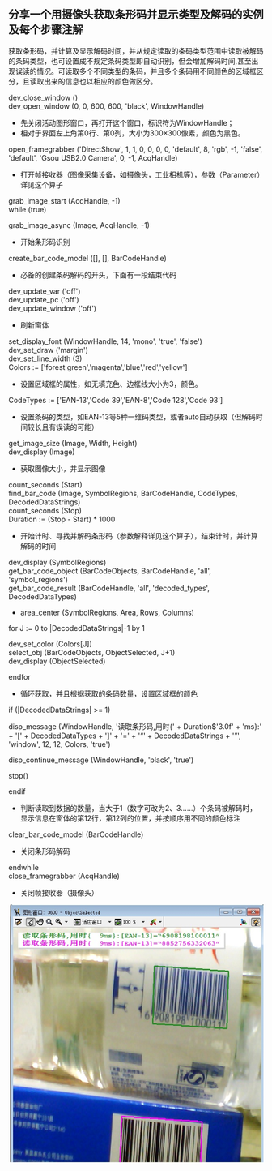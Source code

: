 
## 分享一个用摄像头获取条形码并显示类型及解码的实例及每个步骤注解

获取条形码，并计算及显示解码时间，并从规定读取的条码类型范围中读取被解码的条码类型，也可设置成不规定条码类型即自动识别，但会增加解码时间,甚至出现误读的情况。可读取多个不同类型的条码，并且多个条码用不同颜色的区域框区分，且读取出来的信息也以相应的颜色做区分。

dev_close_window ()<br>
dev_open_window (0, 0, 600, 600, 'black', WindowHandle)<br>
* 先关闭活动图形窗口，再打开这个窗口，标识符为WindowHandle；<br>
* 相对于界面左上角第0行、第0列，大小为300×300像素，颜色为黑色。

open_framegrabber ('DirectShow', 1, 1, 0, 0, 0, 0, 'default', 8, 'rgb', -1, 'false', 'default', 'Gsou USB2.0 Camera', 0, -1, AcqHandle)
* 打开帧接收器（图像采集设备，如摄像头，工业相机等），参数（Parameter）详见这个算子

grab_image_start (AcqHandle, -1)<br>
while (true)

grab_image_async (Image, AcqHandle, -1)
* 开始条形码识别<br>

create_bar_code_model ([], [], BarCodeHandle)
* 必备的创建条码解码的开头，下面有一段结束代码

dev_update_var ('off')<br>
dev_update_pc ('off')<br>
dev_update_window ('off')<br>
* 刷新窗体

set_display_font (WindowHandle, 14, 'mono', 'true', 'false')<br>
dev_set_draw ('margin')<br>
dev_set_line_width (3)<br>
Colors := ['forest green','magenta','blue','red','yellow']<br>
* 设置区域框的属性，如无填充色、边框线大小为3，颜色。

CodeTypes := ['EAN-13','Code 39','EAN-8','Code 128','Code 93']
* 设置条码的类型，如EAN-13等5种一维码类型，或者auto自动获取（但解码时间较长且有误读的可能）

get_image_size (Image, Width, Height)<br>
dev_display (Image)<br>
* 获取图像大小，并显示图像

count_seconds (Start)<br>
find_bar_code (Image, SymbolRegions, BarCodeHandle, CodeTypes, DecodedDataStrings)<br>
count_seconds (Stop)<br>
Duration := (Stop - Start) * 1000<br>
* 开始计时、寻找并解码条形码（参数解释详见这个算子），结束计时，并计算解码的时间

dev_display (SymbolRegions)<br>
get_bar_code_object (BarCodeObjects, BarCodeHandle, 'all', 'symbol_regions')<br>
get_bar_code_result (BarCodeHandle, 'all', 'decoded_types', DecodedDataTypes)<br>
* area_center (SymbolRegions, Area, Rows, Columns)

for J := 0 to |DecodedDataStrings|-1 by 1

dev_set_color (Colors[J])<br>
select_obj (BarCodeObjects, ObjectSelected, J+1)<br>
dev_display (ObjectSelected)

endfor
* 循环获取，并且根据获取的条码数量，设置区域框的颜色

if (|DecodedDataStrings| >= 1)

disp_message (WindowHandle, '读取条形码,用时{' + Duration$'3.0f' + 'ms}:' + '[' + DecodedDataTypes + ']' + '=' + '“' +  DecodedDataStrings + '”', 'window', 12, 12, Colors, 'true')<br>

disp_continue_message (WindowHandle, 'black', 'true')<br>
    
stop()

endif
* 判断读取到数据的数量，当大于1（数字可改为2、3……）个条码被解码时，显示信息在窗体的第12行，第12列的位置，并按顺序用不同的颜色标注

clear_bar_code_model (BarCodeHandle)<br>
* 关闭条形码解码

endwhile<br>
close_framegrabber (AcqHandle)<br>
* 关闭帧接收器（摄像头）

<img src="image001.jpg" align = "left"/>
